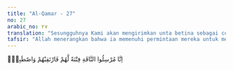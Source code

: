```yaml
---
title: "Al-Qamar - 27"
no: 27
arabic_no: ٢٧
translation: "Sesungguhnya Kami akan mengirimkan unta betina sebagai cobaan bagi mereka, maka tunggulah mereka dan bersabarlah (Saleh)."
tafsir: "Allah menerangkan bahwa ia memenuhi permintaan mereka untuk menjelmakan seekor unta betina dari sebuah batu besar sesuai permintaan mereka, sebagai mukjizat Nabi Saleh. Mereka meminta mukjizat seperti itu karena mereka terkenal sebagai pemahat batu yang hebat dan gunung-gunung batu sebagai tempat tinggal mereka. Unta betina yang dijelmakan dari batu gunung itu dijadikan Allah sebagai ujian bagi umat Nabi Saleh. Tempat mereka tinggal itu sekarang dekat Mada'in, suatu daerah antara Hijaz dan Syiria. Pada akhir ayat ini Allah memerintahkan Nabi Saleh untuk menunggu apa yang akan mereka lakukan, apakah beriman atau mereka tetap kafir. Dan supaya Nabi Saleh bersabar terhadap gangguan-gangguan mereka sampai datang ketentuan Allah, karena Allah tetap membela kebenaran dan menghancurkan kebatilan."
---
```


اِنَّا مُرْسِلُوا النَّاقَةِ فِتْنَةً لَّهُمْ فَارْتَقِبْهُمْ وَاصْطَبِرْۖ  
